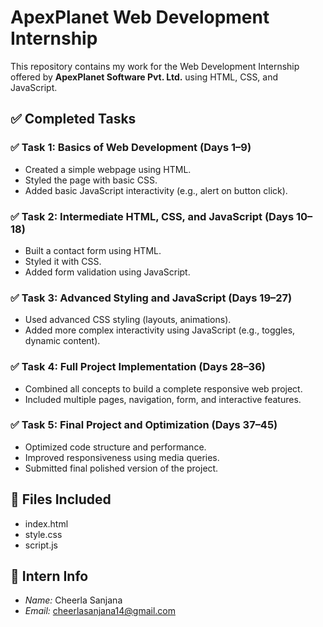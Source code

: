 # ApexPlanet Web Development Internship

This repository contains my work for the Web Development Internship offered by **ApexPlanet Software Pvt. Ltd.** using HTML, CSS, and JavaScript.

## ✅ Completed Tasks

### ✅ Task 1: Basics of Web Development (Days 1–9)
- Created a simple webpage using HTML.
- Styled the page with basic CSS.
- Added basic JavaScript interactivity (e.g., alert on button click).

### ✅ Task 2: Intermediate HTML, CSS, and JavaScript (Days 10–18)
- Built a contact form using HTML.
- Styled it with CSS.
- Added form validation using JavaScript.

### ✅ Task 3: Advanced Styling and JavaScript (Days 19–27)
- Used advanced CSS styling (layouts, animations).
- Added more complex interactivity using JavaScript (e.g., toggles, dynamic content).

### ✅ Task 4: Full Project Implementation (Days 28–36)
- Combined all concepts to build a complete responsive web project.
- Included multiple pages, navigation, form, and interactive features.

### ✅ Task 5: Final Project and Optimization (Days 37–45)
- Optimized code structure and performance.
- Improved responsiveness using media queries.
- Submitted final polished version of the project.

## 📁 Files Included
- index.html
- style.css
- script.js 

## 👤 Intern Info
- *Name:* Cheerla Sanjana 
- *Email:* cheerlasanjana14@gmail.com
